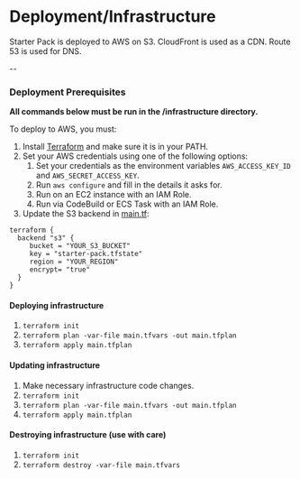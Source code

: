 # Deployment/Infrastructure

Starter Pack is deployed to AWS on S3. CloudFront is used as a CDN. Route 53 is used for DNS.

--

### Deployment Prerequisites

**All commands below must be run in the /infrastructure directory.**

To deploy to AWS, you must:

1. Install [Terraform](https://www.terraform.io/) and make sure it is in your PATH.
1. Set your AWS credentials using one of the following options:
   1. Set your credentials as the environment variables `AWS_ACCESS_KEY_ID` and `AWS_SECRET_ACCESS_KEY`.
   1. Run `aws configure` and fill in the details it asks for.
   1. Run on an EC2 instance with an IAM Role.
   1. Run via CodeBuild or ECS Task with an IAM Role.
 1. Update the S3 backend in [main.tf](./main.tf):
 ```
terraform {
   backend "s3" {
      bucket = "YOUR_S3_BUCKET"
      key = "starter-pack.tfstate"
      region = "YOUR_REGION"
      encrypt= "true"
   }
}
```

#### Deploying infrastructure

1. `terraform init`
1. `terraform plan -var-file main.tfvars -out main.tfplan`
1. `terraform apply main.tfplan`

#### Updating infrastructure

1. Make necessary infrastructure code changes.
1. `terraform init`
1. `terraform plan -var-file main.tfvars -out main.tfplan`
1. `terraform apply main.tfplan`

#### Destroying infrastructure (use with care)

1. `terraform init`
1. `terraform destroy -var-file main.tfvars`
